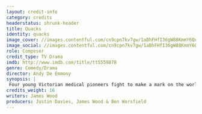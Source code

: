 ```yaml
---
layout: credit-info
category: credits
headerstatus: shrunk-header
title: Quacks
identity: quacks
image_cover: //images.contentful.com/cn9cpn7kv7gw/1aBhFHfI36gW88KmmY6QuO/ef6140d0d34403cb22505d4415742724/quacks-credit.jpg?w=200&q=80
image_social: //images.contentful.com/cn9cpn7kv7gw/1aBhFHfI36gW88KmmY6QuO/ef6140d0d34403cb22505d4415742724/quacks-credit.jpg?fit=thumb&w=300&h=300&q=80
role: Composer
credit_type: TV Drama
imdb: http://www.imdb.com/title/tt5559878
genre: Comedy/Drama
director: Andy De Emmony
synopsis: |
 Four young Victorian medical pioneers fight to make a mark on the world - beat their rivals - and saves lives.
credits_weight: 16
writers: James Wood
producers: Justin Davies, James Wood & Ben Worsfield
---
```

